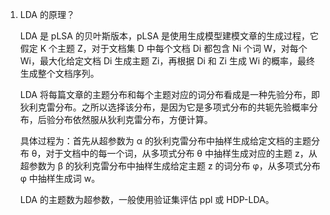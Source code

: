1. LDA 的原理？

    LDA 是 pLSA 的贝叶斯版本，pLSA 是使用生成模型建模文章的生成过程，它假定 K 个主题 Z，对于文档集 D 中每个文档 Di 都包含 Ni 个词 W，对每个 Wi，最大化给定文档 Di 生成主题 Zi，再根据 Di 和 Zi 生成 Wi 的概率，最终生成整个文档序列。

    LDA 将每篇文章的主题分布和每个主题对应的词分布看成是一种先验分布，即狄利克雷分布。之所以选择该分布，是因为它是多项式分布的共轭先验概率分布，后验分布依然服从狄利克雷分布，方便计算。

    具体过程为：首先从超参数为 α 的狄利克雷分布中抽样生成给定文档的主题分布 θ，对于文档中的每一个词，从多项式分布 θ 中抽样生成对应的主题 z，从超参数为 β 的狄利克雷分布中抽样生成给定主题 z 的词分布 φ，从多项式分布 φ 中抽样生成词 w。

    LDA 的主题数为超参数，一般使用验证集评估 ppl 或 HDP-LDA。



